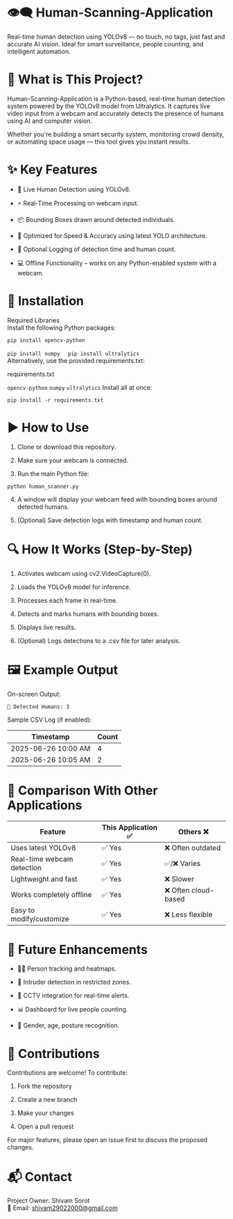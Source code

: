 # 👁️‍🗨️ Human-Scanning-Application
Real-time human detection using YOLOv8 — no touch, no tags, just fast and accurate AI vision. Ideal for smart surveillance, people counting, and intelligent automation.

# 🚀 What is This Project?
Human-Scanning-Application is a Python-based, real-time human detection system powered by the YOLOv8 model from Ultralytics. It captures live video input from a webcam and accurately detects the presence of humans using AI and computer vision.

Whether you're building a smart security system, monitoring crowd density, or automating space usage — this tool gives you instant results.

# ✨ Key Features
* 🎥 Live Human Detection using YOLOv8.

* ⚡ Real-Time Processing on webcam input.

* 📦 Bounding Boxes drawn around detected individuals.

* 🚀 Optimized for Speed & Accuracy using latest YOLO architecture.

* 📁 Optional Logging of detection time and human count.

* 💻 Offline Functionality – works on any Python-enabled system with a webcam.

# 🔧 Installation   
Required Libraries   
Install the following Python packages:   
```    
pip install opencv-python    
```   
```pip install numpy  ``` 
```pip install ultralytics  ```  
Alternatively, use the provided requirements.txt:

requirements.txt  

```opencv-python```
```numpy```
```ultralytics```
Install all at once:

```pip install -r requirements.txt      ```
# ▶️ How to Use
1. Clone or download this repository.

2. Make sure your webcam is connected.

3. Run the main Python file:

  ``` python human_scanner.py    ```

4. A window will display your webcam feed with bounding boxes around detected humans.

5. (Optional) Save detection logs with timestamp and human count.

# 🔍 How It Works (Step-by-Step)
1. Activates webcam using cv2.VideoCapture(0).

2. Loads the YOLOv8 model for inference.

3. Processes each frame in real-time.

4. Detects and marks humans with bounding boxes.

5. Displays live results.

6. (Optional) Logs detections to a .csv file for later analysis.

# 🖼️ Example Output
On-screen Output:

```🧍 Detected Humans: 3```

Sample CSV Log (if enabled):

| Timestamp	           | Count    |   
|----------------------|----------|
| 2025-06-26  10:00 AM | 4        |
| 2025-06-26  10:05 AM | 2        |

# 🔄 Comparison With Other Applications
| Feature |	This Application ✅	| Others ❌  |   
|---------|----------------------|------------|
|Uses latest YOLOv8 |	✅ Yes |	❌ Often outdated |
|Real-time webcam detection |	✅ Yes |	✅/❌ Varies |
|Lightweight and fast |	✅ Yes |	❌ Slower |
|Works completely offline |	✅ Yes |	❌ Often cloud-based |
|Easy to modify/customize |	✅ Yes |	❌ Less flexible |

# 🔮 Future Enhancements
* 🧍‍♂️ Person tracking and heatmaps.

* 🎯 Intruder detection in restricted zones.

* 📡 CCTV integration for real-time alerts.

* 📊 Dashboard for live people counting.

* 🤖 Gender, age, posture recognition.

# 🤝 Contributions
Contributions are welcome!
To contribute:

1. Fork the repository

2. Create a new branch

3. Make your changes

4. Open a pull request

For major features, please open an issue first to discuss the proposed changes.

# 📬 Contact
Project Owner: Shivam Sorot   
📧 Email: shivam29022000@gmail.com
